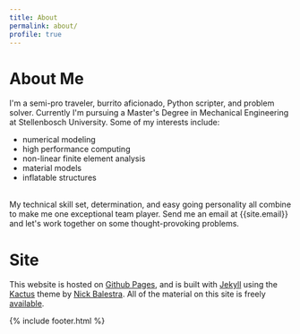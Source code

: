 ```yaml
---
title: About
permalink: about/
profile: true
---
```


# About Me
I'm a semi-pro traveler, burrito aficionado, Python scripter, and problem solver. Currently I'm pursuing a Master's Degree in Mechanical Engineering at Stellenbosch University. Some of my interests include:

- numerical modeling
- high performance computing
- non-linear finite element analysis
- material models 
- inflatable structures

<br />
My technical skill set, determination, and easy going personality all combine to make me one exceptional team player. Send me an email at {{site.email}} and let's work together on some thought-provoking problems.

# Site
This website is hosted on [Github Pages](https://pages.github.com), and is built with [Jekyll](https://jekyllrb.com/) using the [Kactus](https://github.com/nickbalestra/kactus) theme by [Nick Balestra](http://nick.balestra.ch). All of the material on this site is freely [available](https://github.com/cjekel/cjekel.github.io).

{% include footer.html %}